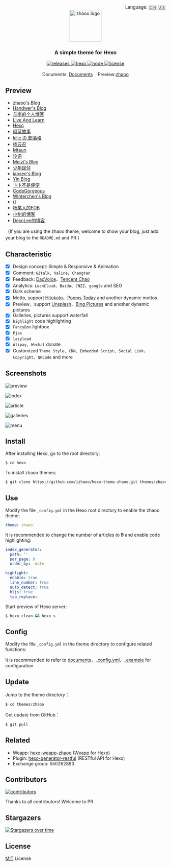 <div align="right">
  Language:
  <a title="简体中文" href="https://github.com/izhaoo/hexo-theme-zhaoo/blob/master/README.md">🇨🇳</a>
  <a title="English" href="https://github.com/izhaoo/hexo-theme-zhaoo/blob/master/README_EN.md">🇺🇸</a>
</div>

<div align="center">
  <a href="https://github.com/izhaoo/hexo-theme-zhaoo/" target="_blank" rel="noopener noreferrer">
    <img src="./source/images/icons/zhaoo-logo.png" alt="zhaoo logo" width="100">
  </a>
</div>

<h3 align="center">A simple theme for Hexo</h3>  

<div align="center">
  <a href="https://github.com/izhaoo/hexo-theme-zhaoo/releases" target="_blank" rel="noopener noreferrer">
    <img alt="releases" src="https://img.shields.io/badge/releases-v2.0.0-blue.svg?style=flat-square&longCache=true">
  </a>
  <a href="https://hexo.io" target="_blank" rel="noopener noreferrer">
    <img alt="hexo" src="https://img.shields.io/badge/hexo-%3E=4.0.0-blue.svg?style=flat-square&logo=hexo&longCache=true">
  </a>
  <a href="https://nodejs.org" target="_blank" rel="noopener noreferrer">
    <img alt="node" src="https://img.shields.io/badge/node-%3E=10.9.0-green.svg?style=flat-square&logo=Node.js&longCache=true">
  </a>
  <a href="(https://github.com/izhaoo/hexo-theme-zhaoo/blob/master/LICENSE" target="_blank" rel="noopener noreferrer">
    <img alt="license" src="https://img.shields.io/badge/license-MIT-green.svg?style=flat-square&longCache=true">
  </a>
</div>

<br/>

<div align="center">
  Documents: <a href="https://www.izhaoo.com/2020/05/05/hexo-theme-zhaoo-doc/" target="_blank" rel="noopener noreferrer">Documents</a>&nbsp;&nbsp;&nbsp;&nbsp;Preview:<a href="https://www.izhaoo.com/" target="_blank" rel="noopener noreferrer">zhaoo</a>
</div>

## Preview

- [zhaoo's Blog](https://www.izhaoo.com)
- [Handwer's Blog](https://blog.handwer-std.top/)
- [与李的个人博客](https://blog.javayuli.cn)
- [Live And Learn](https://kangshitao.github.io/)
- [Hexo](https://www.actor360.xyz/)
- [阿蓝故事](https://blog.zhangxiaocai.cn/)
- [kilic の 部落格](https://kilicmu.github.io/)
- [杨云召](https://flywith24.gitee.io/)
- [Mtaun](https://mtaun.top/)
- [汐语](https://xywangb.cn/)
- [Meizi's Blog](http://www.meizia.net/)
- [少年民仔](https://www.feminzai.com/)
- [iaosee's Blog](https://www.iaosee.com/)
- [Yin Blog](http://xuzhimo.top/)
- [卞卞不是便便](https://www.bianxr.com/)
- [CodeGorgeous](https://codegorgeous.github.io/)
- [Winterchen's Blog](https://blog.winterchen.com/)
- [rt](https://rt95.gitee.io)
- [杨某人的FOB](http://www.yzpdot.com/)
- [小州的博客](http://xiaozhoujun.gitee.io/)
- [DesnLee的博客](https://www.desnlee.com/)

（If you are using the zhaoo theme, welcome to show your blog, just add your blog to the `README.md` and PR.）

## Characteristic

- [x] Design concept: Simple & Responsive & Animation
- [x] Comment: `Gitalk`、`Valine`、`ChangYan`
- [x] Feedback: [DaoVoice](http://www.daovoice.io/)、[Tencent Chao](https://txc.qq.com/)
- [x] Analytics: `LeanCloud`、`Baidu`、`CNZZ`、`google` and SEO
- [x] Dark scheme
- [x] Motto, support [Hitokoto](https://hitokoto.cn/)、[Poems Today](https://www.jinrishici.com/) and another dynamic mottos
- [x] Preview，support [Unsplash](https://unsplash.com/)、[Bing Pictures](https://cn.bing.com/) and another dynamic pictures
- [x] Galleries, pictures support waterfall
- [x] `highlight` code highlighting
- [x] `FancyBox` lightbox
- [x] `Pjax`
- [x] `lazyload`
- [x] `Alipay, Wechat` donate
- [x] Customized `Theme Style`、`CDN`、`Embedded Script`、`Social Link`、`Copyright`、`QRCode` and more

## Screenshots

![preview](./screenshots/preview.png)

![index](./screenshots/index.png)

![article](./screenshots/article.png)

![galleries](./screenshots/galleries.png)

![menu](./screenshots/menu.png)

## Install

After installing Hexo, go to the root directory:

```bash
$ cd hexo
```

To install zhaoo themes:

```bash
$ git clone https://github.com/izhaoo/hexo-theme-zhaoo.git themes/zhaoo
```

## Use

Modify the file `_config.yml` in the Hexo root directory to enable the zhaoo theme:

```yml
theme: zhaoo
```

It is recommended to change the number of articles to **9** and enable code highlighting:

```yml
index_generator:
  path: ''
  per_page: 9
  order_by: -date

highlight:
  enable: true
  line_number: true
  auto_detect: true
  hljs: true
  tab_replace:
```

Start preview of Hexo server:

```bash
$ hexo clean && hexo s
```

## Config

Modify the file `_config.yml` in the theme directory to configure related functions:

It is recommended to refer to [documents](https://www.izhaoo.com/2020/05/05/hexo-theme-zhaoo-doc/)、[_config.yml](https://github.com/izhaoo/hexo-theme-zhaoo/blob/master/_config.yml)、[_example](https://github.com/izhaoo/hexo-theme-zhaoo/tree/master/_example) for configuration

## Update

Jump to the theme directory：

```bash
$ cd themes/zhaoo
```

Get update from GitHub：

```bash
$ git pull
```

## Related

* Weapp: [hexo-weapp-zhaoo](https://github.com/izhaoo/hexo-weapp-zhaoo) (Weapp for Hexo)
* Plugin: [hexo-generator-restful](https://github.com/izhaoo/hexo-generator-restful) (RESTful API for Hexo)
* Exchange group: 550262893

## Contributors

[![contributors](https://opencollective.com/hexo-theme-zhaoo/contributors.svg?button=false)](https://github.com/izhaoo/hexo-theme-zhaoo/graphs/contributors)

Thanks to all contributors! Welcome to PR.

## Stargazers

[![Stargazers over time](https://starchart.cc/izhaoo/hexo-theme-zhaoo.svg)](https://starchart.cc/izhaoo/hexo-theme-zhaoo)

## License

[MIT](https://github.com/izhaoo/hexo-theme-zhaoo/blob/master/LICENSE) License
